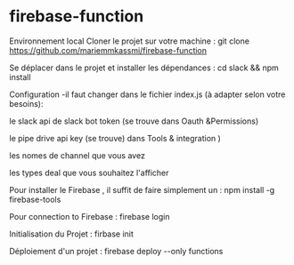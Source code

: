 # firebase-function

Environnement local 
Cloner le projet sur votre machine :
git clone https://github.com/mariemmkassmi/firebase-function

Se déplacer dans le projet et installer les dépendances :
cd slack && npm install

Configuration 
-il faut changer dans le fichier index.js (à adapter selon votre besoins):

le slack api de slack bot token (se trouve dans Oauth &Permissions) 

le pipe drive api key (se trouve) dans Tools & integration )

les nomes de channel que vous avez 

les types deal que vous souhaitez l'afficher 

Pour installer le Firebase , il suffit de faire simplement un :
npm install -g firebase-tools

Pour connection to Firebase :
firebase login

Initialisation du Projet :
firbase init 

Déploiement d'un projet : 
firebase deploy --only functions  
